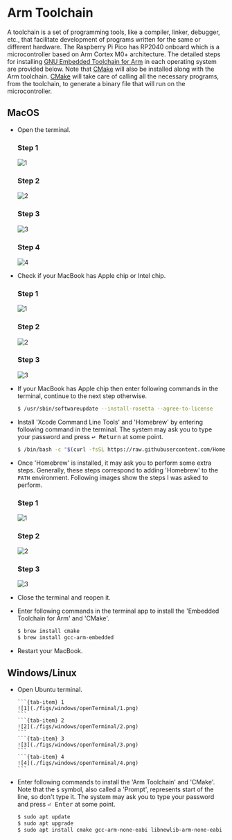 # Arm Toolchain
A toolchain is a set of programming tools, like a compiler, linker, debugger, etc., that facilitate development of programs written for the same or different hardware. The Raspberry Pi Pico has RP2040 onboard which is a microcontroller based on Arm Cortex M0+ architecture. The detailed steps for installing [GNU Embedded Toolchain for Arm](https://developer.arm.com/downloads/-/gnu-rm) in each operating system are provided below. Note that [CMake](https://cmake.org/) will also be installed along with the Arm toolchain. [CMake](https://cmake.org/) will take care of calling all the necessary programs, from the toolchain, to generate a binary file that will run on the microcontroller.

## MacOS
- Open the terminal.
    ### Step 1
    ![1](./figs/mac/openTerminal/1.png)
    ### Step 2
    ![2](./figs/mac/openTerminal/2.png)
    ### Step 3
    ![3](./figs/mac/openTerminal/3.png)
    ### Step 4
    ![4](./figs/mac/openTerminal/4.png)

- Check if your MacBook has Apple chip or Intel chip.
  ### Step 1
    ![1](./figs/mac/checkProcessor/1.png)
  ### Step 2
    ![2](./figs/mac/checkProcessor/2.png)
  ### Step 3
    ![3](./figs/mac/checkProcessor/3.png)

- If your MacBook has Apple chip then enter following commands in the terminal, continue to the next step otherwise.
    ```bash
    $ /usr/sbin/softwareupdate --install-rosetta --agree-to-license
    ```
- Install 'Xcode Command Line Tools' and 'Homebrew' by entering following command in the terminal. The system may ask you to type your password and press <kbd>↩&#160;Return</kbd> at some point.
    ```bash
    $ /bin/bash -c "$(curl -fsSL https://raw.githubusercontent.com/Homebrew/install/master/install.sh)"
    ```
- Once 'Homebrew' is installed, it may ask you to perform some extra steps. Generally, these steps correspond to adding 'Homebrew' to the `PATH` environment. Following images show the steps I was asked to perform.
    ### Step 1
    ![1](./figs/mac/brewExportPath/1.png)
    ### Step 2
    ![2](./figs/mac/brewExportPath/2.png)
    ### Step 3
    ![3](./figs/mac/brewExportPath/3.png)

- Close the terminal and reopen it.
- Enter following commands in the terminal app to install the 'Embedded Toolchain for Arm' and 'CMake'.
    ```bash
    $ brew install cmake
    $ brew install gcc-arm-embedded
    ```
- Restart your MacBook.

## Windows/Linux
- Open Ubuntu terminal.
    ````{tab-set}
    ```{tab-item} 1
    ![1](./figs/windows/openTerminal/1.png)
    ```
    ```{tab-item} 2
    ![2](./figs/windows/openTerminal/2.png)
    ```
    ```{tab-item} 3
    ![3](./figs/windows/openTerminal/3.png)
    ```
    ```{tab-item} 4
    ![4](./figs/windows/openTerminal/4.png)
    ```
    ````
- Enter following commands to install the 'Arm Toolchain' and 'CMake'. Note that the `$` symbol, also called a 'Prompt', represents start of the line, so don't type it. The system may ask you to type your password and press <kbd>⏎&#160;Enter</kbd> at some point.
    ```bash
    $ sudo apt update
    $ sudo apt upgrade
    $ sudo apt install cmake gcc-arm-none-eabi libnewlib-arm-none-eabi build-essential
    ```
